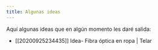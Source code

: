 ```yaml
---
title: Algunas ideas
---
```


Aquí algunas ideas que en algún momento les daré salida:

* [[20200925234435]] Idea- Fibra óptica en ropa | Telar